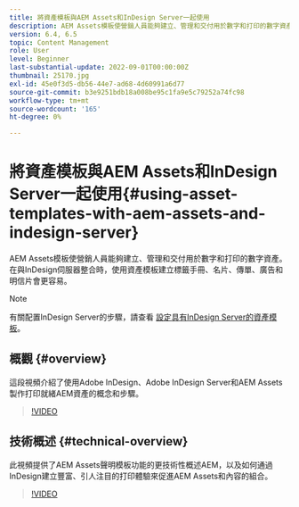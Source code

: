 ```yaml
---
title: 將資產模板與AEM Assets和InDesign Server一起使用
description: AEM Assets模板使營銷人員能夠建立、管理和交付用於數字和打印的數字資產。 在與InDesign伺服器整合時，使用資產模板建立標籤手冊、名片、傳單、廣告和明信片會更容易。
version: 6.4, 6.5
topic: Content Management
role: User
level: Beginner
last-substantial-update: 2022-09-01T00:00:00Z
thumbnail: 25170.jpg
exl-id: 45e0f3d5-db56-44e7-ad68-4d60991a6d77
source-git-commit: b3e9251bdb18a008be95c1fa9e5c79252a74fc98
workflow-type: tm+mt
source-wordcount: '165'
ht-degree: 0%

---
```


# 將資產模板與AEM Assets和InDesign Server一起使用{#using-asset-templates-with-aem-assets-and-indesign-server}

AEM Assets模板使營銷人員能夠建立、管理和交付用於數字和打印的數字資產。 在與InDesign伺服器整合時，使用資產模板建立標籤手冊、名片、傳單、廣告和明信片會更容易。

>[!NOTE]
>
>有關配置InDesign Server的步驟，請查看 [設定具有InDesign Server的資產模板](asset-templates-technical-video-setup.md)。

## 概觀 {#overview}

這段視頻介紹了使用Adobe InDesign、Adobe InDesign Server和AEM Assets製作打印就緒AEM資產的概念和步驟。

>[!VIDEO](https://video.tv.adobe.com/v/25170?quality=12&learn=on)

## 技術概述 {#technical-overview}

此視頻提供了AEM Assets聲明模板功能的更技術性概述AEM，以及如何通過InDesign建立豐富、引人注目的打印體驗來促進AEM Assets和內容的組合。

>[!VIDEO](https://video.tv.adobe.com/v/17071?quality=12&learn=on)
